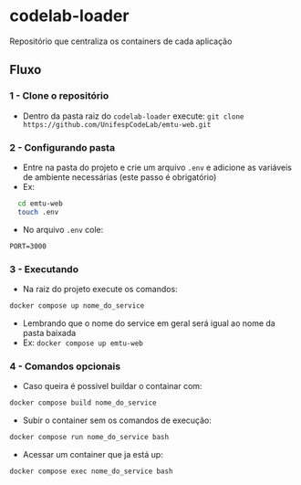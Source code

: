 # codelab-loader

Repositório que centraliza os containers de cada aplicação

## Fluxo

### 1 - Clone o repositório

- Dentro da pasta raiz do `codelab-loader` execute: `git clone https://github.com/UnifespCodeLab/emtu-web.git`

### 2 - Configurando pasta

- Entre na pasta do projeto e crie um arquivo `.env` e adicione as variáveis de ambiente necessárias (este passo é obrigatório)
- Ex:

```bash
  cd emtu-web
  touch .env
```

- No arquivo `.env` cole:

```
PORT=3000
```

### 3 - Executando

- Na raiz do projeto execute os comandos:

```bash
docker compose up nome_do_service
```

- Lembrando que o nome do service em geral será igual ao nome da pasta baixada
- Ex: `docker compose up emtu-web`

### 4 - Comandos opcionais

- Caso queira é possivel buildar o containar com:

```bash
docker compose build nome_do_service
```

- Subir o container sem os comandos de execução:

```bash
docker compose run nome_do_service bash
```

- Acessar um container que ja está up:

```bash
docker compose exec nome_do_service bash
```
